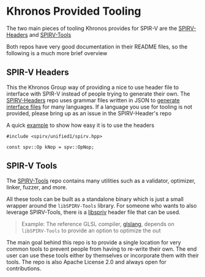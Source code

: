 # Khronos Provided Tooling

The two main pieces of tooling Khronos provides for SPIR-V are the [SPIRV-Headers](https://github.com/KhronosGroup/SPIRV-Headers) and [SPIRV-Tools](https://github.com/KhronosGroup/SPIRV-Tools)

Both repos have very good documentation in their README files, so the following is a much more brief overview

## SPIR-V Headers

This the Khronos Group way of providing a nice to use header file to interface with SPIR-V instead of people trying to generate their own. The [SPIRV-Headers](https://github.com/KhronosGroup/SPIRV-Headers) repo uses grammar files written in JSON to [generate interface files](https://github.com/KhronosGroup/SPIRV-Headers/tree/master/include/spirv/unified1) for many languages. If a language you use for tooling is not provided, please bring up as an issue in the SPIRV-Header's repo

A quick [example](https://github.com/KhronosGroup/SPIRV-Headers/tree/master/example) to show how easy it is to use the headers

```
#include <spirv/unified1/spirv.hpp>

const spv::Op kNop = spv::OpNop;
```

## SPIR-V Tools

The [SPIRV-Tools](https://github.com/KhronosGroup/SPIRV-Tools) repo contains many utilities such as a validator, optimizer, linker, fuzzer, and more.

All these tools can be built as a standalone binary which is just a small wrapper around the `libSPIRV-Tools` library. For someone who wants to also leverage SPIRV-Tools, there is a [libspriv](https://github.com/KhronosGroup/SPIRV-Tools/tree/master/include/spirv-tools) header file that can be used.

> Example: The reference GLSL compiler, [glslang](https://github.com/KhronosGroup/glslang), depends on `libSPIRV-Tools` to provide an option to optimize the out

The main goal behind this repo is to provide a single location for very common tools to prevent people from having to re-write their own. The end user can use these tools either by themselves or incorporate them with their tools. The repo is also Apache License 2.0 and always open for contributions.
